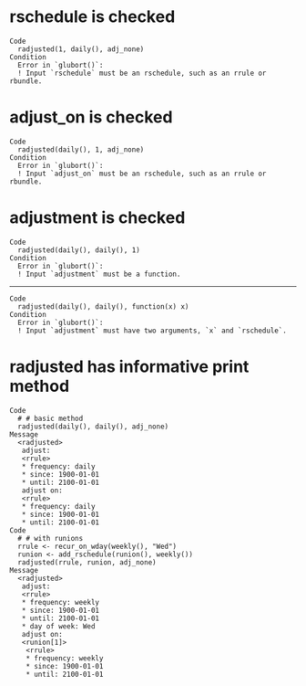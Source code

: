 # rschedule is checked

    Code
      radjusted(1, daily(), adj_none)
    Condition
      Error in `glubort()`:
      ! Input `rschedule` must be an rschedule, such as an rrule or rbundle.

# adjust_on is checked

    Code
      radjusted(daily(), 1, adj_none)
    Condition
      Error in `glubort()`:
      ! Input `adjust_on` must be an rschedule, such as an rrule or rbundle.

# adjustment is checked

    Code
      radjusted(daily(), daily(), 1)
    Condition
      Error in `glubort()`:
      ! Input `adjustment` must be a function.

---

    Code
      radjusted(daily(), daily(), function(x) x)
    Condition
      Error in `glubort()`:
      ! Input `adjustment` must have two arguments, `x` and `rschedule`.

# radjusted has informative print method

    Code
      # # basic method
      radjusted(daily(), daily(), adj_none)
    Message
      <radjusted>
       adjust:
       <rrule>
       * frequency: daily
       * since: 1900-01-01
       * until: 2100-01-01
       adjust on:
       <rrule>
       * frequency: daily
       * since: 1900-01-01
       * until: 2100-01-01
    Code
      # # with runions
      rrule <- recur_on_wday(weekly(), "Wed")
      runion <- add_rschedule(runion(), weekly())
      radjusted(rrule, runion, adj_none)
    Message
      <radjusted>
       adjust:
       <rrule>
       * frequency: weekly
       * since: 1900-01-01
       * until: 2100-01-01
       * day of week: Wed
       adjust on:
       <runion[1]>
        <rrule>
        * frequency: weekly
        * since: 1900-01-01
        * until: 2100-01-01


